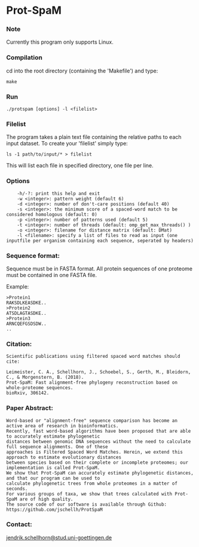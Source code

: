 # Prot-SpaM

### Note
Currently this program only supports Linux.

### Compilation
cd into the root directory (containing the 'Makefile') and type:

```	make ```

### Run

```	./protspam [options] -l <filelist> ```

### Filelist

The program takes a plain text file containing the relative paths to each input
dataset. To create your 'filelist' simply type:

``` ls -1 path/to/input/* > filelist ```

This will list each file in specified directory, one file per line.

### Options
```
	-h/-?: print this help and exit
	-w <integer>: pattern weight (default 6)
	-d <integer>: number of don't-care positions (default 40)
	-s <integer>: the minimum score of a spaced-word match to be considered homologous (default: 0)
	-p <integer>: number of patterns used (default 5)
	-t <integer>: number of threads (default: omp_get_max_threads() )
	-o <integer>: filename for distance matrix (default: DMat)
	-l <filename>: specify a list of files to read as input (one inputfile per organism containing each sequence, seperated by headers)
```

### Sequence format:

Sequence must be in FASTA format. All protein sequences of one proteome must be contained in one FASTA file.

Example:
```
>Protein1
RAKSDLKEASDKE..
>Protein2
ATSDLAGTASDKE..
>Protein3
ARNCQEFGSDSDW..
..
```

### Citation:
```
Scientific publications using filtered spaced word matches should cite:

Leimeister, C. A., Schellhorn, J., Schoebel, S., Gerth, M., Bleidorn, C., & Morgenstern, B. (2018).
Prot-SpaM: Fast alignment-free phylogeny reconstruction based on whole-proteome sequences.
bioRxiv, 306142.
```

### Paper Abstract:
```
Word-based or "alignment-free" sequence comparison has become an active area of research in bioinformatics.
Recently, fast word-based algorithms have been proposed that are able to accurately estimate phylogenetic
distances between genomic DNA sequences without the need to calculate full sequence alignments. One of these
approaches is Filtered Spaced Word Matches. Herein, we extend this approach to estimate evolutionary distances
between species based on their complete or incomplete proteomes; our implementation is called Prot-SpaM.
We show that Prot-SpaM can accurately estimate phylogenetic distances, and that our program can be used to
calculate phylogenetic trees from whole proteomes in a matter of seconds.
For various groups of taxa, we show that trees calculated with Prot-SpaM are of high quality.
The source code of our software is available through Github: https://github.com/jschellh/ProtSpaM
```


### Contact:
jendrik.schellhorn@stud.uni-goettingen.de
